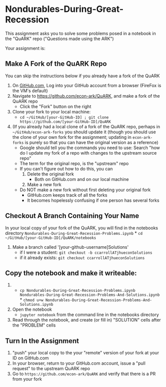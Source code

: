 # Nondurables-During-Great-Recession

This assignment asks you to solve some problems posed in a notebook in the "QuARK" repo ("Questions made using the ARK")

Your assignment is:

## Make A Fork of the QuARK Repo 

You can skip the instructions below if you already have a fork of the QuARK

1. On [GitHub.com](https://github.com), Log into your GitHub account from a browser (FireFox is the VM's default)
1. Navigate to https://github.com/econ-ark/QuARK, and make a fork of the QuARK repo
   * Click the "Fork" button on the right
1. Clone your fork to your local machine:
   * `cd ~/GitHub/[your-GitHub-ID] ; git clone https://github.com/[your-GitHub-ID]/QuARK`
1. (If you already had a local clone of a fork of the QuARK repo, perhaps in `~/GitHub/econ-ark-forks` you should update it (though you should use the clone of your own fork for the assignment; updating in `econ-ark-forks` is purely so that you can have the original version as a reference)
   * Google should tell you the commands you need to use: Search "how do I update my fork of a repo with changes to the upstream source repo"
   * The term for the original repo, is the "upstream" repo
   * If you can't figure out how to do this, you can
      1. Delete the original fork 
		 * Both on GitHub.com and on our local machine
	  1. Make a new fork
   * Do NOT make a new fork without first deleting your original fork
      * GitHub.com keeps track of all the forks
	  * It becomes hopelessly confusing if one person has several forks

## Checkout A Branch Containing Your Name

In your local copy of your fork of the QuARK, you will find in the notebooks directory `Nondurables-During-Great-Recession-Problems.ipynb`
	  * `cd ~/GitHub/[your-GitHub-ID]/QuARK/notebooks`
   1. Make a branch called '[your-github-username]Solutions'
	  * if I were a student: `git checkout -b ccarrollATjhueconSolutions`
	  * if it already exists: `git checkout ccarrollATjhueconSolutions`

## Copy the notebook and make it writeable:
   1.  * `cp Nondurables-During-Great-Recession-Problems.ipynb Nondurables-During-Great-Recession-Problems-And-Solutions.ipynb`
	  * `chmod u+w Nondurables-During-Great-Recession-Problems-And-Solutions.ipynb`
   1. Open the notebook
      * `jupyter notebook` from the command line in the notebooks directory
   1.  Read through the notebook, and create (or fill in) "SOLUTION" cells after the "PROBLEM" cells

## Turn In the Assignment
   1. "push" your local copy to the your "remote" version of your fork at your ID on GitHub.com
   1. In your browser, return to your GitHub.com account, issue a "pull request" to the upstream QuARK repo
   1. Go to `https://github.com/econ-ark/QuARK` and verify that there is a PR from your fork
